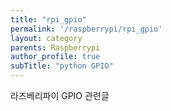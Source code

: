 ```yaml
---
title: "rpi_gpio"
permalink: '/raspberrypi/rpi_gpio'
layout: category
parents: Raspberrypi
author_profile: true
subTitle: "python GPIO"
---
```


라즈베리파이 GPIO 관련글
